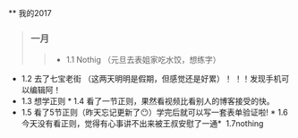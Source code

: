 ** 我的2017

> ### 一月
>> * 1.1 Nothig （元旦去表姐家吃水饺，想练字）
* 1.2 去了七宝老街 （这两天明明是假期，但感觉还是好累）！ ！！发现手机可以编辑阿！
* 1.3 想学正则
* 1.4 看了一节正则，果然看视频比看别人的博客接受的快。
* 1.5 看了5节正则（昨天忘记更新了:no_mouth:）学完后就可以写一套表单验证啦!
* 1.6 今天没有看正则，觉得有心事讲不出来被王叔安慰了一通*   1.7nothing
